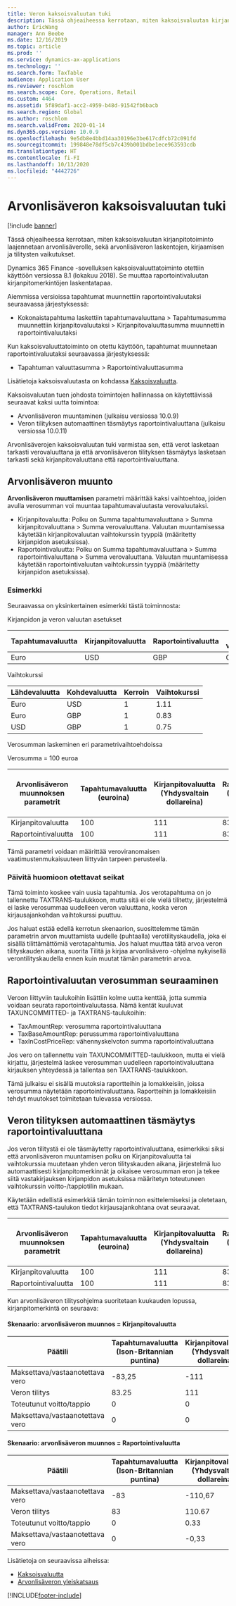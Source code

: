 ```yaml
---
title: Veron kaksoisvaluutan tuki
description: Tässä ohjeaiheessa kerrotaan, miten kaksoisvaluutan kirjanpitotoiminto laajennetaan veroluokkaan, sekä veron laskennan ja kirjaamisen vaikutukset
author: EricWang
manager: Ann Beebe
ms.date: 12/16/2019
ms.topic: article
ms.prod: ''
ms.service: dynamics-ax-applications
ms.technology: ''
ms.search.form: TaxTable
audience: Application User
ms.reviewer: roschlom
ms.search.scope: Core, Operations, Retail
ms.custom: 4464
ms.assetid: 5f89daf1-acc2-4959-b48d-91542fb6bacb
ms.search.region: Global
ms.author: roschlom
ms.search.validFrom: 2020-01-14
ms.dyn365.ops.version: 10.0.9
ms.openlocfilehash: 9e5db8e4bbd14aa30196e3be617cdfcb72c091fd
ms.sourcegitcommit: 199848e78df5cb7c439b001bdbe1ece963593cdb
ms.translationtype: HT
ms.contentlocale: fi-FI
ms.lasthandoff: 10/13/2020
ms.locfileid: "4442726"
---
```

# <a name="dual-currency-support-for-sales-tax"></a>Arvonlisäveron kaksoisvaluutan tuki
[!include [banner](../includes/banner.md)]

Tässä ohjeaiheessa kerrotaan, miten kaksoisvaluutan kirjanpitotoiminto laajennetaan arvonlisäverolle, sekä arvonlisäveron laskentojen, kirjaamisen ja tilitysten vaikutukset.

Dynamics 365 Finance -sovelluksen kaksoisvaluuttatoiminto otettiin käyttöön versiossa 8.1 (lokakuu 2018). Se muuttaa raportointivaluutan kirjanpitomerkintöjen laskentatapaa.

Aiemmissa versioissa tapahtumat muunnettiin raportointivaluutaksi seuraavassa järjestyksessä: 

- Kokonaistapahtuma laskettiin tapahtumavaluuttana > Tapahtumasumma muunnettiin kirjanpitovaluutaksi > Kirjanpitovaluuttasumma muunnettiin raportointivaluutaksi

Kun kaksoisvaluuttatoiminto on otettu käyttöön, tapahtumat muunnetaan raportointivaluutaksi seuraavassa järjestyksessä:

- Tapahtuman valuuttasumma > Raportointivaluuttasumma

Lisätietoja kaksoisvaluutasta on kohdassa [Kaksoisvaluutta](dual-currency.md).

Kaksoisvaluutan tuen johdosta toimintojen hallinnassa on käytettävissä seuraavat kaksi uutta toimintoa: 

- Arvonlisäveron muuntaminen (julkaisu versiossa 10.0.9)
- Veron tilityksen automaattinen täsmäytys raportointivaluuttana (julkaisu versiossa 10.0.11)

Arvonlisäverojen kaksoisvaluutan tuki varmistaa sen, että verot lasketaan tarkasti verovaluuttana ja että arvonlisäveron tilityksen täsmäytys lasketaan tarkasti sekä kirjanpitovaluuttana että raportointivaluuttana. 

## <a name="sales-tax-conversion"></a>Arvonlisäveron muunto

**Arvonlisäveron muuttamisen** parametri määrittää kaksi vaihtoehtoa, joiden avulla verosumman voi muuntaa tapahtumavaluutasta verovaluutaksi. 

- Kirjanpitovaluutta: Polku on Summa tapahtumavaluuttana > Summa kirjanpitovaluuttana > Summa verovaluuttana. Valuutan muuntamisessa käytetään kirjanpitovaluutan vaihtokurssin tyyppiä (määritetty kirjanpidon asetuksissa).
- Raportointivaluutta: Polku on Summa tapahtumavaluuttana > Summa raportointivaluuttana > Summa verovaluuttana. Valuutan muuntamisessa käytetään raportointivaluutan vaihtokurssin tyyppiä (määritetty kirjanpidon asetuksissa).

### <a name="example"></a>Esimerkki

Seuraavassa on yksinkertainen esimerkki tästä toiminnosta:

Kirjanpidon ja veron valuutan asetukset

| Tapahtumavaluutta | Kirjanpitovaluutta | Raportointivaluutta | Veron valuutta |
| -------------------- | ------------------- | ------------------ | ------------ |
| Euro                  | USD                 | GBP                | GBP          |

Vaihtokurssi

| Lähdevaluutta | Kohdevaluutta | Kerroin | Vaihtokurssi |
| ------------- | ----------- | ------ | ------------- |
| Euro           | USD         | 1      | 1.11          |
| Euro           | GBP         | 1      | 0.83          |
| USD           | GBP         | 1      | 0.75          |

Verosumman laskeminen eri parametrivaihtoehdoissa

Verosumma = 100 euroa

| Arvonlisäveron muunnoksen parametrit | Tapahtumavaluutta (euroina) | Kirjanpitovaluutta (Yhdysvaltain dollareina) | Raportointivaluutta (Ison-Britannian puntina) | Veron valuutta (Ison-Britannian puntina) |
| ------------------------------- | -------------------------- | ------------------------- | ------------------------ | ------------------ |
| Kirjanpitovaluutta             | 100                        | 111                       | 83                       | **83.25**          |
| Raportointivaluutta              | 100                        | 111                       | 83                       | **83**             |

Tämä parametri voidaan määrittää veroviranomaisen vaatimustenmukaisuuteen liittyvän tarpeen perusteella.


### <a name="upgrade-consideration"></a>Päivitä huomioon otettavat seikat

Tämä toiminto koskee vain uusia tapahtumia. Jos verotapahtuma on jo tallennettu TAXTRANS-taulukkoon, mutta sitä ei ole vielä tilitetty, järjestelmä ei laske verosummaa uudelleen veron valuuttana, koska veron kirjausajankohdan vaihtokurssi puuttuu.

Jos haluat estää edellä kerrotun skenaarion, suosittelemme tämän parametrin arvon muuttamista uudelle (puhtaalla) verotilityskaudella, joka ei sisällä tilittämättömiä verotapahtumia. Jos haluat muuttaa tätä arvoa veron tilityskauden aikana, suorita Tilitä ja kirjaa arvonlisävero -ohjelma nykyisellä verontilityskaudella ennen kuin muutat tämän parametrin arvoa.


## <a name="track-reporting-currency-tax-amount"></a>Raportointivaluutan verosumman seuraaminen

Veroon liittyviin taulukoihin lisättiin kolme uutta kenttää, jotta summia voidaan seurata raportointivaluutassa. Nämä kentät kuuluvat TAXUNCOMMITTED- ja TAXTRANS-taulukoihin:

- TaxAmountRep: verosumma raportointivaluuttana
- TaxBaseAmountRep: perussumma raportointivaluuttana
- TaxInCostPriceRep: vähennyskelvoton summa raportointivaluuttana

Jos vero on tallennettu vain TAXUNCOMMITTED-taulukkoon, mutta ei vielä kirjattu, järjestelmä laskee verosumman uudelleen raportointivaluuttana kirjauksen yhteydessä ja tallentaa sen TAXTRANS-taulukkoon.

Tämä julkaisu ei sisällä muutoksia raportteihin ja lomakkeisiin, joissa verosumma näytetään raportointivaluuttana. Raportteihin ja lomakkeisiin tehdyt muutokset toimitetaan tulevassa versiossa.



## <a name="tax-settlement-auto-balance-in-reporting-currency"></a>Veron tilityksen automaattinen täsmäytys raportointivaluuttana

Jos veron tilitystä ei ole täsmäytetty raportointivaluuttana, esimerkiksi siksi että arvonlisäveron muuntamisen polku on Kirjanpitovaluutta tai vaihtokurssia muutetaan yhden veron tilityskauden aikana, järjestelmä luo automaattisesti kirjanpitomerkinnät ja oikaisee verosumman eron ja tekee siitä vastakirjauksen kirjanpidon asetuksissa määritetyn toteutuneen vaihtokurssin voitto-/tappiotilin mukaan.

Käytetään edellistä esimerkkiä tämän toiminnon esittelemiseksi ja oletetaan, että TAXTRANS-taulukon tiedot kirjausajankohtana ovat seuraavat.

| Arvonlisäveron muunnoksen parametrit | Tapahtumavaluutta (euroina) | Kirjanpitovaluutta (Yhdysvaltain dollareina) | Raportointivaluutta (Ison-Britannian puntina) | Veron valuutta (Ison-Britannian puntina) |
| ------------------------------- | -------------------------- | ------------------------- | ------------------------ | ------------------ |
| Kirjanpitovaluutta             | 100                        | 111                       | 83                       | **83.25**          |
| Raportointivaluutta              | 100                        | 111                       | 83                       | **83**             |

Kun arvonlisäveron tilitysohjelma suoritetaan kuukauden lopussa, kirjanpitomerkintä on seuraava:
#### <a name="scenario-sales-tax-conversion--accounting-currency"></a>Skenaario: arvonlisäveron muunnos = Kirjanpitovaluutta

| Päätili           | Tapahtumavaluutta (Ison-Britannian puntina) | Kirjanpitovaluutta (Yhdysvaltain dollareina) | Raportointivaluutta (Ison-Britannian puntina) |
| ---------------------- | -------------------------- | ------------------------- | ------------------------ |
| Maksettava/vastaanotettava vero | -83,25                     | -111                      | -83,25                   |
| Veron tilitys         | 83.25                      | 111                       | 83.25                    |
| Toteutunut voitto/tappio     | 0                          | 0                         | -0,25                    |
| Maksettava/vastaanotettava vero | 0                          | 0                         | 0.25                     |

#### <a name="scenario-sales-tax-conversion--reporting-currency"></a>Skenaario: arvonlisäveron muunnos = Raportointivaluutta


| Päätili           | Tapahtumavaluutta (Ison-Britannian puntina) | Kirjanpitovaluutta (Yhdysvaltain dollareina) | Raportointivaluutta (Ison-Britannian puntina) |
| ---------------------- | -------------------------- | ------------------------- | ------------------------ |
| Maksettava/vastaanotettava vero | -83                        | -110,67                   | -83                      |
| Veron tilitys         | 83                         | 110.67                    | 83                       |
| Toteutunut voitto/tappio     | 0                          | 0.33                      | 0                        |
| Maksettava/vastaanotettava vero | 0                          | -0,33                     | 0                        |



Lisätietoja on seuraavissa aiheissa:

- [Kaksoisvaluutta](dual-currency.md)
- [Arvonlisäveron yleiskatsaus](indirect-taxes-overview.md)



[!INCLUDE[footer-include](../../includes/footer-banner.md)]